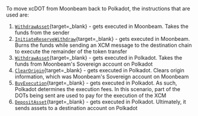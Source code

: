 To move xcDOT from Moonbeam back to Polkadot, the instructions that are used are:

1. [`WithdrawAsset`](/builders/interoperability/xcm/core-concepts/instructions#withdraw-asset){target=\_blank} - gets executed in Moonbeam. Takes the funds from the sender
2. [`InitiateReserveWithdraw`](/builders/interoperability/xcm/core-concepts/instructions#initiate-reserve-withdraw){target=\_blank} - gets executed in Moonbeam. Burns the funds while sending an XCM message to the destination chain to execute the remainder of the token transfer
3. [`WithdrawAsset`](/builders/interoperability/xcm/core-concepts/instructions#withdraw-asset){target=\_blank} - gets executed in Polkadot. Takes the funds from Moonbeam's Sovereign account on Polkadot
4. [`ClearOrigin`](/builders/interoperability/xcm/core-concepts/instructions#clear-origin){target=\_blank} - gets executed in Polkadot. Clears origin information, which was Moonbeam's Sovereign account on Moonbeam
5. [`BuyExecution`](/builders/interoperability/xcm/core-concepts/instructions#buy-execution){target=\_blank} - gets executed in Polkadot. As such, Polkadot determines the execution fees. In this scenario, part of the DOTs being sent are used to pay for the execution of the XCM
6. [`DepositAsset`](/builders/interoperability/xcm/core-concepts/instructions#deposit-asset){target=\_blank} - gets executed in Polkadot. Ultimately, it sends assets to a destination account on Polkadot
